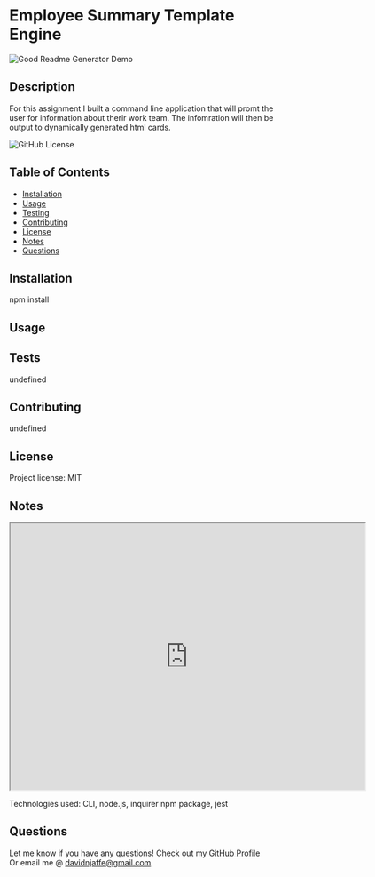 # Employee Summary Template Engine

![Good Readme Generator Demo](.Assets/Team%20homepage.png)

## Description 

For this assignment I built a command line application that will promt the user for information about therir work team. The infomration will then be output to dynamically generated html cards.
                
![GitHub License](https://img.shields.io/badge/license-MIT-green.svg)

## Table of Contents
                                           
* [Installation](#installation)
* [Usage](#usage)
* [Testing](#tests)
* [Contributing](#contributing)
* [License](#license)
* [Notes](#notes)
* [Questions](#questions)
                    
## Installation
                      
npm install
                     
## Usage 
                      


## Tests
                      
undefined

## Contributing
                      
undefined
                    
## License
                      
Project license: MIT

## Notes

<iframe src="https://drive.google.com/file/d/1GWzMwpZJ94KFq5QpMFrsWZQX-RMSQeZ1/preview" width="640" height="480"></iframe>

Technologies used: CLI, node.js, inquirer npm package, jest
                                                        
## Questions
Let me know if you have any questions! Check out my [GitHub Profile](https://github.com/davidnjaffe)                 
Or email me @ <davidnjaffe@gmail.com>
                      
